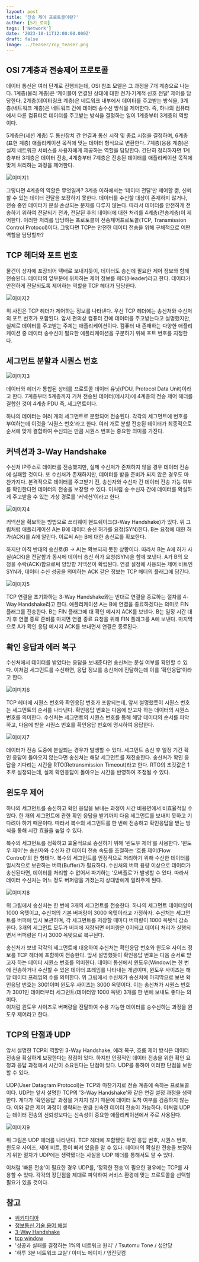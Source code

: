 ```yaml
---
layout: post
title: '전송 제어 프로토콜이란?'
author: [5기_로이]
tags: ['Network']
date: '2023-10-11T12:00:00.000Z'
draft: false
image: ../teaser/roy_teaser.png
---
```


## OSI 7계층과 전송제어 프로토콜

데이터 통신은 여러 단계로 진행되는데, OSI 참조 모델은 그 과정을 7개 계층으로 나눈다.
1계층(물리 계층)은 ‘케이블이 연결된 상대에 대한 전기·기계적 신호 전달’ 제어를 담당한다.
2계층(데이터링크 계층)은 네트워크 내부에서 데이터를 주고받는 방식을, 3계층(네트워크 계층)은 네트워크 간에 데이터 송수신 방식을 제어한다.
즉, 하나의 컴퓨터에서 다른 컴퓨터로 데이터를 주고받는 방식을 결정하는 일이 1계층부터 3계층의 역할이다.

5계층은(세션 계층) 두 통신장치 간 연결과 통신 시작 및 종료 시점을 결정하며,
6계층(표현 계층) 애플리케이션 목적에 맞는 데이터 형식으로 변환한다.
7계층(응용 계층)은 실제 네트워크 서비스를 사용자에게 제공하는 역할을 담당한다.
간단히 정리하자면 1계층부터 3계층은 데이터 전송, 4계층부터 7계층은 전송된 데이터를 애플리케이션 목적에 맞게 처리하는 과정을 제어한다.

![이미지1](./../images/2023-08-10-What_IS_TCP_001.png)

그렇다면 4계층의 역할은 무엇일까?
3계층 이하에서는 ‘데이터 전달’만 제어할 뿐, 신뢰할 수 있는 데이터 전달을 보장하지 못한다.
데이터를 수신할 대상이 존재하지 않거나, 전송 중인 데이터가 분실·손상되는 문제를 다루지 않는다.
따라서 데이터를 안전하게 전송하기 위하여 전달되기 전과, 전달된 후의 데이터에 대한 처리를 4계층(전송계층)이 제어한다.
이러한 처리를 담당하는 프로토콜이 전송제어프로토콜(TCP, Transmission Control Protocol)이다.
그렇다면 TCP는 안전한 데이터 전송을 위해 구체적으로 어떤 역할을 담당할까?

## TCP 헤더와 포트 번호

물건이 상자에 포장되어 택배로 보내지듯이, 데이터도 송신에 필요한 제어 정보와 함께 전송된다.
데이터의 앞부분에 위치하는 제어 정보를 헤더(Header)라고 한다.
데이터가 안전하게 전달되도록 제어하는 역할을 TCP 헤더가 담당한다.

![이미지2](./../images/2023-08-10-What_IS_TCP_002.png)

위 사진은 TCP 헤더가 제어하는 정보를 나타낸다.
우선 TCP 헤더에는 송신처와 수신처의 포트 번호가 포함된다.
앞서 편의상 컴퓨터 간에 데이터를 주고받는다고 설명했지만, 실제로 데이터를 주고받는 주체는 애플리케이션이다.
컴퓨터 내 존재하는 다양한 애플리케이션 중 데이터 송수신이 필요한 애플리케이션을 구분하기 위해 포트 번호를 지정한다.

## 세그먼트 분할과 시퀀스 번호

![이미지3](./../images/2023-08-10-What_IS_TCP_003.png)

데이터와 헤더가 통합된 상태를 프로토콜 데이터 유닛(PDU, Protocol Data Unit)이라고 한다.
7계층부터 5계층까지 거쳐 전송된 데이터(메시지)에 4계층의 전송 제어 헤더를 결합한 것이 4계층 PDU 즉, 세그먼트이다.

하나의 데이터는 여러 개의 세그먼트로 분할되어 전송된다.
각각의 세그먼트에 번호를 부여하는데 이것을 ‘시퀀스 번호’라고 한다.
여러 개로 분할 전송된 데이터가 최종적으로 순서에 맞게 결합하여 수신되는 만큼 시퀀스 번호는 중요한 의미를 가진다.

## 커넥션과 3-Way Handshake

수신처 IP주소로 데이터를 전송했지만, 실제 수신처가 존재하지 않을 경우 데이터 전송에 실패할 것이다.
또 수신처가 존재하지만, 데이터를 받을 준비가 되지 않은 경우도 마찬가지다.
본격적으로 데이터를 주고받기 전, 송신자와 수신자 간 데이터 전송 가능 여부를 확인한다면 데이터의 전송을 보장할 수 있다.
이처럼 송·수신자 간에 데이터를 확실하게 주고받을 수 있는 가상 경로를 ‘커넥션’이라고 한다.

![이미지4](./../images/2023-08-10-What_IS_TCP_004.png)

커넥션을 확보하는 방법으로 쓰리웨이 핸드쉐이크(3-Way Handshake)가 있다.
위 그림처럼 애플리케이션 A는 B에 데이터 송신 허가를 요청(SYN)한다.
B는 요청에 대한 허가(ACK)를 A에 알린다.
이로써 A는 B에 대한 송신로를 확보한다.

하지만 아직 반대의 송신로(B → A)는 확보되지 못한 상황이다.
따라서 B는 A에 허가 사실(ACK)을 전달함과 동시에 데이터 송신 허가 요청(SYN)을 함께 보낸다.
A가 B의 요청을 수락(ACK)함으로써 양방향 커넥션이 확립된다.
연결 설정에 사용되는 제어 비트인 SYN과, 데이터 수신 성공을 의미하는 ACK 같은 정보는 TCP 헤더의 플래그에 담긴다.

![이미지5](./../images/2023-08-10-What_IS_TCP_005.png)

TCP 연결을 초기화하는 3-Way Handshake와는 반대로 연결을 종료하는 절차를 4-Way Handshake라고 한다.
애플리케이션 A는 B에 연결을 종료하겠다는 의미로 FIN 플래그를 전송한다.
B는 FIN 플래그에 대 확인 메시지 ACK를 보낸다.
B는 일정 시간 대기 후 연결 종료 준비를 마치면 연결 종료 요청을 위해 FIN 플래그를 A에 보낸다.
마지막으로 A가 확인 응답 메시지 ACK를 보내면서 연결은 종료된다.

## 확인 응답과 에러 복구

수신처에서 데이터를 받았다는 응답을 보내준다면 송신처는 분실 여부를 확인할 수 있다.
이처럼 세그먼트를 수신하면, 응답 정보를 송신처에 전달하는데 이를 ‘확인응답’이라고 한다.

![이미지6](./../images/2023-08-10-What_IS_TCP_006.png)

TCP 헤더에 시퀀스 번호와 확인응답 번호가 포함되는데, 앞서 설명했듯이 시퀀스 번호는 세그먼트의 순서를 나타낸다.
확인응답 번호는 다음에 받고자 하는 데이터의 시퀀스 번호를 의미한다.
수신처는 세그먼트의 시퀀스 번호를 통해 해당 데이터의 순서를 파악하고, 다음에 받을 시퀀스 번호를 확인응답 번호에 명시하여 응답한다.

![이미지7](./../images/2023-08-10-What_IS_TCP_007.png)

데이터가 전송 도중에 분실되는 경우가 발생할 수 있다.
세그먼트 송신 후 일정 기간 확인 응답이 돌아오지 않는다면 송신처는 해당 세그먼트를 재전송한다.
송신처가 확인 응답을 기다리는 시간을 RTO(Retransmission Timeout)라고 한다.
RTO의 초깃값은 1초로 설정되는데, 실제 확인응답이 돌아오는 시간을 반영하여 조정될 수 있다.

## 윈도우 제어

하나의 세그먼트를 송신하고 확인 응답을 보내는 과정이 시간 비용면에서 비효율적일 수 있다.
한 개의 세그먼트에 관한 확인 응답을 받기까지 다음 세그먼트를 보내지 못하고 기다려야 하기 때문이다.
따라서 복수의 세그먼트를 한 번에 전송하고 확인응답을 받는 방식을 통해 시간 효율을 높일 수 있다.

복수의 세그먼트를 정확하고 효율적으로 송신하기 위해 ‘윈도우 제어’를 사용한다.
‘윈도우 제어’는 송신자와 수신자 간 데이터 전송 속도를 조절하는 ‘흐름 제어(Flow Control)’의 한 형태다.
복수의 세그먼트를 안정적으로 처리하기 위해 수신한 데이터를 일시적으로 보관하는 버퍼(Buffer)가 필요하다.
수신처의 버퍼 용량 이상으로 데이터가 송신된다면, 데이터를 처리할 수 없어서 파기하는 ‘오버플로’가 발생할 수 있다.
따라서 데이터 수신처는 어느 정도 버퍼량을 가졌는지 상대방에게 알려주게 된다.

![이미지8](./../images/2023-08-10-What_IS_TCP_008.png)

위 그림에서 송신처는 한 번에 3개의 세그먼트를 전송한다.
하나의 세그먼트 데이터양이 1000 옥텟이고, 수신처의 기본 버퍼량이 3000 옥텟이라고 가정하자.
수신처는 세그먼트를 버퍼에 임시 보관하며, 각 세그먼트를 저장할 때마다 버퍼량이 1000 옥텟씩 감소한다.
3개의 세그먼트 모두가 버퍼에 저장되면 버퍼량은 0이되고 데이터 처리가 실행되면서 버퍼량은 다시 3000 옥텟으로 복구된다.

송신처가 보낸 각각의 세그먼트에 대응하여 수신처는 확인응답 번호와 윈도우 사이즈 정보를 TCP 헤더에 포함하여 전송한다.
앞서 설명했듯이 확인응답 번호는 다음 순서로 받고자 하는 데이터 시퀀스 번호를 의미한다.
데이터 통신에서 윈도우(Window)는 한 번에 전송하거나 수신할 수 있은 데이터 프레임를 나타내는 개념이며,
윈도우 사이즈는 해당 데이터 프레임의 수를 의미한다.
위 그림에서 수신처가 송신처에 마지막으로 보낸 확인응답 번호는 3001이며 윈도우 사이즈는 3000 옥텟이다.
이는 송신처가 시퀀스 번호가 3001인 데이터부터 세그먼트(데이터양 1000 옥텟) 3개를 한 번에 보내도 좋다는 의미다.  
이처럼 윈도우 사이즈로 버퍼량을 전달하여 수용 가능한 데이터를 송수신하는 과정을 윈도우 제어라고 한다.

## TCP의 단점과 UDP

앞서 설명한 TCP의 역할인 3-Way Handshake, 에러 복구, 흐름 제어 방식은 데이터 전송을 확실하게 보장한다는 장점이 있다.
하지만 안정적인 데이터 전송을 위한 확인 요청과 응답 과정에서 시간이 소요된다는 단점이 있다.
UDP를 통하여 이러한 단점을 보완할 수 있다.

UDP(User Datagram Protocol)는 TCP와 마찬가지로 전송 계층에 속하는 프로토콜이다.
UDP는 앞서 설명한 TCP의 '3-Way Handshake'와 같은 연결 설정 과정을 생략한다.
게다가 '확인응답' 과정을 거치지 않기 때문에 데이터 도착 여부를 검증하지 않는다.
이와 같은 제어 과정이 생략되는 만큼 신속한 데이터 전송이 가능하다.
이처럼 UDP는 데이터 전송의 신뢰성보다는 신속성이 중요한 애플리케이션에서 주로 사용된다.

![이미지9](./../images/2023-08-10-What_IS_TCP_009.png)

위 그림은 UDP 헤더를 나타낸다. TCP 헤더에 포함됐던 확인 응답 번호, 시퀀스 번호, 윈도우 사이즈, 제어 비트, 등이 빠져 있음을 알 수 있다. 데이터의 확실한 전송을 보장하기 위한 절차가 UDP에는 생략됐다는 사실을 UDP 헤더를 통해서도 알 수 있다.

이처럼 ‘빠른 전송’이 필요한 경우 UDP를, ‘정확한 전송’이 필요한 경우에는 TCP를 사용할 수 있다. 각각의 장단점을 제대로 파악하여 서비스 환경에 맞는 프로토콜을 선택할 필요가 있을 것이다.

## 참고

- [위키피디아](https://en.wikipedia.org/wiki/Transmission_Control_Protocol)
- [정보통신 기술 용어 해설](http://www.ktword.co.kr/test/view/view.php?m_temp1=1889)
- [3-Way Handshake](https://www.tutorialspoint.com/tcp-3-way-handshake-process)
- [tcp window](https://accedian.com/blog/tcp-receive-window-everything-need-know/)
- '성공과 실패를 결정하는 1%의 네트워크 원리' / Tsutomu Tone / 성안당
- '하루 3분 네트워크 교실'/ 아미노 에이지 / 영진닷컴

